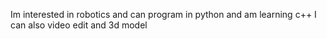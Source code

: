 Im interested in robotics and can program in python and am learning c++
I can also video edit and 3d model
